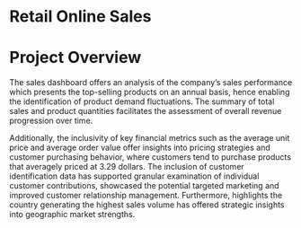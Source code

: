 # Retail Online Sales

# Project Overview
 The sales dashboard offers an analysis of the company’s sales performance which presents the top-selling products on an annual basis, hence enabling the identification of product demand fluctuations. The summary of total sales and product quantities facilitates the assessment of overall revenue progression over time.
 
 Additionally, the inclusivity of key financial metrics such as the average unit price and average order value offer insights into pricing strategies and customer purchasing behavior, where customers tend to purchase products that averagely priced at 3.29 dollars. The inclusion of customer identification data has supported granular examination of individual customer contributions, showcased the potential targeted marketing and improved customer relationship management. Furthermore, highlights the country generating the highest sales volume has offered strategic insights into geographic market strengths.
